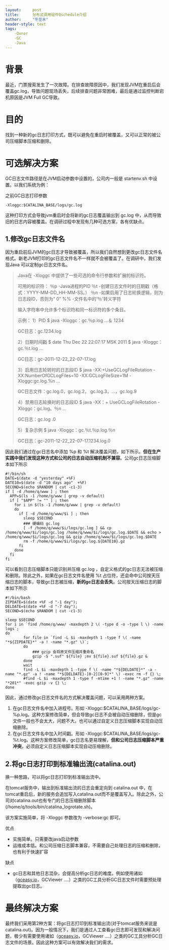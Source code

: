 ```yaml
---
layout:     post
title:      分布式调用组件Qschedule介绍
author:     "冬至未"
header-style: text
tags:
    -Qunar
    -GC
    -Java
---
```


# 背景

最近，门票搜索发生了一次故障。在排查故障原因中，我们发现JVM在重启后会覆盖gc.log，导致问题现场丢失，后续排查问题非常困难，最后是通过监控判断宕机原因是JVM Full GC导致。

# 目的

找到一种新的gc日志打印方式，既可以避免在重启时被覆盖，又可以正常的被公司压缩脚本压缩和删除。

# 可选解决方案

GC日志文件路径是在JVM启动参数中设置的，公司内一般是 startenv.sh 中设置。以我们系统为例：

之前GC日志打印参数

```
-Xloggc:$CATALINA_BASE/logs/gc.log
```

这种打印方式会导致jvm重启时会将新的gc日志覆盖输出到 gc.log 中，从而导致旧的日志内容被覆盖。在调研过程中发现有几种可选方案，各有优缺点。

## 1.修改gc日志文件名

因为重启前后JVM的gc日志才导致被覆盖，所以我们自然想到更改gc日志文件名格式。新老JVM打印的gc日志文件名不一样就不会被覆盖了。在调研中，我们发现Java 可以定制gc日志文件名。

> Java在 -Xloggc 中提供了一些可选的命令行参数和扩展的标识符。
>
> 可用的标识符： ％p -Java进程的PID ％t -创建日志文件时的日期戳（格式：YYYY-MM-DD_HH-MM-SS。） ％n -如果启用了日志轮换逻辑，则为日志段ID，否则为“ 0” %% -文件名中的'％'转义字符
>
> 输入字符串中允许多个标识符和同一标识符的多个条目。
>
> 示例： 1）PID $ java -Xloggc：gc.％p.log ...＆ 1234
>
> GC日志：gc.1234.log
>
> 2）日期时间戳 $ date Thu Dec 22 22:07:17 MSK 2011 $ java -Xloggc：gc.％t.log ...
>
> GC日志：gc-2011-12-22_22-07-17.log
>
> 3）启用日志轮转时的日志段ID $ java -XX:+UseGCLogFileRotation -XX:NumberOfGCLogFiles=10 -XX:GCLogFileSize=1M -Xloggc:gc.log.%n ...
>
> GC日志文件：gc.log.0，gc.log.2， gc.log.3，...，gc.log.9
>
> 4）禁用日志轮换时的日志段ID $ java -XX：+ UseGCLogFileRotation -Xloggc：gc.log。％n ...
>
> GC日志：gc.log .0
>
> 5）复杂示例 $ java -Xloggc：gc.％t.％p.log.％n
>
> GC日志：gc-2011-12-22_22-07-17.1234.log.0

因此我们通过在gc日志名中添加 %p 和 %t 解决覆盖问题，如下所示。**但在生产实践中我们发现这种方式和公司的日志自动压缩机制不兼容**。公司gc日志压缩脚本如下所示

```shell
#!/bin/sh
DATE=$(date -d "yesterday" +%F)
DATE10=$(date -d "10 days ago"  +%F)
SECOND=$(echo $RANDOM | cut -c1-3)
if [ -d /home/q/www ] ; then
  APP=$(ls -1 /home/q/www | grep -v default)
  if [ "$APP" != "" ] ; then
    for i in $(ls -1 /home/q/www | grep -v default)
    do
      if [ -d /home/q/www/$i ] ; then
        sleep $SECOND
        ### 硬编码 gc.log
        [ -f /home/q/www/$i/logs/gc.log ] && cp /home/q/www/$i/logs/gc.log /home/q/www/$i/logs/gc.log.$DATE && echo > /home/q/www/$i/logs/gc.log && gzip /home/q/www/$i/logs/gc.log.$DATE
        rm -f /home/q/www/$i/logs/gc.log.${DATE10}.gz
      fi
    done
  fi
fi
```

可以看到日志压缩脚本只能识别并压缩 gc.log ，自定义格式的gc日志无法被压缩和删除。除此之外，如果在gc日志文件名使用 %t 占位符，还会命中公司按天压缩日志的脚本，导致gc日志被压缩，**新的gc日志会丢失**。公司按天压缩日志的脚本如下所示

```shell
#!/bin/bash
ZIPDATE=$(date +%F -d "-1 day");
DELDATE=$(date +%F -d "-7 day");
SECOND=$(echo $RANDOM | cut -c1-3)

sleep $SECOND
for i in `find /home/q/www/ -maxdepth 2 \( -type d -o -type l \) -name logs`;
do
        for file in `find -L $i -maxdepth 1 -type f \( -name "*${ZIPDATE}*" -a ! -name "*.gz" \)`;
        do
            ### gzip 会将原文件压缩并重命名
            gzip -S ".suf" ${file} ;mv ${file}.suf ${file}.gz &
        done
        wait     
        find -L $i -maxdepth 1 -type f \( -name "*${DELDATE}*" -a -name "*.gz" -a ! -name "*${DELDATE}-[0-2][0-9]*" \) -exec rm -f {} \;
        #find -L $i -maxdepth 1 -type f -mtime +1 ! -name "*.gz" -name "*201*" -exec gzip -v {} \;
done
```

因此，通过修改gc日志文件名的方式解决覆盖问题，可以采用两种方案。

1. 在gc日志文件名中加入进程号。形如 -Xloggc:$CATALINA_BASE/logs/gc-%p.log。这种方案修改简单，但会导致gc日志不会被自动压缩删除，但是gc文件一般也不会太大，问题不大。也可以通过自定义日志压缩脚本实现自动压缩删除。
2. 在gc日志文件名中加入时间戳。形如 -Xloggc:$CATALINA_BASE/logs/gc-%t.log。这种方案修改简单，gc日志名更易理解，**但和公司日志压缩脚本严重冲突**，必须自定义日志压缩脚本实现自动压缩删除。



## 2.将gc日志打印到标准输出流(catalina.out)

换一种思路，可以将gc日志打印到标准输出流中。

在tomcat服务中，输出到标准输出流的日志会重定向到 catalina.out 中，在tomcat重启后，新的服务会追加写入catalina.out而不是覆盖写入。除此之外，公司对catalina.out也有专门的日志压缩删除脚本(/home/q/tools/bin/catalina_logrotate.sh)。

该方案实施简单，将 -Xloggc 参数改为 -verbose:gc 即可。

优点

* 实施简单。只需要改java启动参数
* 运维成本低。和公司压缩日志脚本兼容，不需要自己处理日志的压缩和删除，也有利于快速扩容

缺点

*    gc日志和其他日志混杂，会提高分析gc日志的难度。例如使用诸如（[gceasy.io](http://gceasy.io/)，GCViewer ....）之类的GC工具分析GC日志文件时需要预处理提取出gc日志。

# 最终解决方案

最终我们采用第2种方案：将gc日志打印到标准输出流(对于tomcat服务来说是 catalina.out)。因为一般情况下，我们是通过人工查看gc日志即可发现和解决问题，极少有需要使用诸如（[gceasy.io](http://gceasy.io/)，GCViewer ....）之类的GC工具分析GC日志文件的场景。因此这种方案可以有效解决我们的需求。


